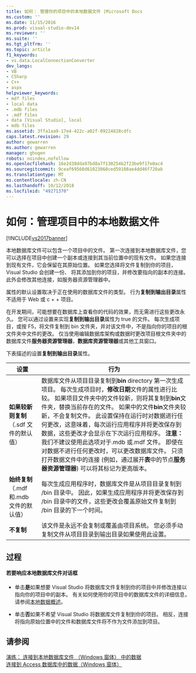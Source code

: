 ```yaml
---
title: 如何： 管理你的项目中的本地数据文件 |Microsoft Docs
ms.custom: ''
ms.date: 11/15/2016
ms.prod: visual-studio-dev14
ms.reviewer: ''
ms.suite: ''
ms.tgt_pltfrm: ''
ms.topic: article
f1_keywords:
- vs.data.LocalConnectionConverter
dev_langs:
- VB
- CSharp
- C++
- aspx
helpviewer_keywords:
- mdf files
- local data
- .mdb files
- .mdf files
- data [Visual Studio], local
- mdb files
ms.assetid: 3ffa1aa9-17e4-422c-a02f-09224828cdfc
caps.latest.revision: 29
author: gewarren
ms.author: gewarren
manager: ghogen
robots: noindex,nofollow
ms.openlocfilehash: 16e2d38dda97bd8a7f130254b2f23be9f17e0ac4
ms.sourcegitcommit: 9ceaf69568d61023868ced59108ae4dd46f720ab
ms.translationtype: MT
ms.contentlocale: zh-CN
ms.lasthandoff: 10/12/2018
ms.locfileid: "49271370"
---
```

# <a name="how-to-manage-local-data-files-in-your-project"></a>如何：管理项目中的本地数据文件
[!INCLUDE[vs2017banner](../includes/vs2017banner.md)]

本地数据库文件可以包含一个项目中的文件。 第一次连接到本地数据库文件，您可以选择在项目中创建一个副本或连接到其当前位置中的现有文件。 如果您连接到现有文件，它会保留在其原始位置。 如果您选择将文件复制到你的项目，Visual Studio 会创建一份、 将其添加到你的项目，并修改要指向的副本的连接。 此外会修改其他连接，如服务器资源管理器中。  
  
 属性的默认设置取决于正在使用的数据库文件的类型。 行为**复制到输出目录**属性不适用于 Web 或 c + + 项目。  
  
 在开发期间，可能想要在数据库上查看你的代码的效果，而无需进行这些更改永久。 您可以通过设置来实现**复制到输出目录**属性为 true 的文件。 每次生成项目，或按 F5，将文件复制到 bin 文件夹，并对该文件中，不是指向你的项目的根文件夹中文件的更改。 仅当使用编辑数据库架构或数据时更改项目根文件夹中的数据库文件**服务器资源管理器**，**数据库资源管理器**或其他工具窗口。  
  
 下表描述的设置**复制到输出目录**属性。  
  
|设置|行为|  
|-------------|--------------|  
|**如果较新则复制**（.sdf 文件的默认值）|数据库文件从项目目录复制到**bin** directory 第一次生成项目。 每次生成项目时，**修改日期**文件的属性进行比较。 如果项目文件夹中的文件较新，则将其复制到**bin**文件夹，替换当前存在的文件。 如果中的文件**bin**文件夹较新，不会复制文件。 此设置保持在运行时对数据进行任何更改，这意味着，每次运行应用程序并将更改保存到数据，这些更改才会显示在下次运行应用程序。 **注意：** 我们不建议使用此选项对于.mdb 或.mdf 文件。 即使在对数据不进行任何更改时，可以更改数据库文件。 只须打开数据文件中的连接 (例如，通过展开**表**中的节点**服务器资源管理器**) 可以将其标记为更高版本。|  
|**始终复制**（.mdf 和.mdb 文件的默认值）|每次生成应用程序时，数据库文件是从项目目录复制到 /bin 目录中。 因此，如果生成应用程序并将更改保存到 /bin 目录中的文件，这些更改会覆盖原始文件复制到 /bin 目录的下一个时间。|  
|**不复制**|该文件是永远不会复制或覆盖由项目系统。 您必须手动复制文件从项目目录到输出目录如果使用此设置。|  
  
## <a name="procedure"></a>过程  
  
#### <a name="to-respond-to-the-local-database-file-dialog-box"></a>若要响应本地数据库文件对话框  
  
-   单击**是**如果想要 Visual Studio 将数据库文件复制到你的项目中并修改连接以指向你的项目中的副本。 有关如何使用你的项目中的数据库文件的详细信息，请参阅[本地数据概述](../data-tools/local-data-overview.md)。  
  
-   单击**否**如果不希望 Visual Studio 将数据库文件复制到你的项目。 相反，连接将指向原始位置中的文件和数据库文件将不作为文件添加到项目。  
  
## <a name="see-also"></a>请参阅  
 [演练： 连接到本地数据库文件 （Windows 窗体） 中的数据](../data-tools/walkthrough-connecting-to-data-in-a-local-database-file-windows-forms.md)   
 [连接到 Access 数据库中的数据（Windows 窗体）](../data-tools/connect-to-data-in-an-access-database-windows-forms.md)